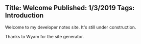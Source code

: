 Title: Welcome
Published: 1/3/2019
Tags: Introduction
---
Welcome to my developer notes site. It's still under construction.

Thanks to Wyam for the site generator.